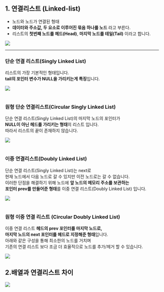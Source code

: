 ## 1. 연결리스트 (Linked-list)

- 노드와 노드가 연결된 형태
- **데이터와 주소값, 두 요소로 이루어진 묶음 하나를 노드** 라고 부른다.
- 리스트의 **첫번째 노드를 헤드(Head)**,  **마지막 노드를 테일(Tail)** 이라고 합니다.

![](https://images.velog.io/images/wjddk97/post/2ab95c22-4fb0-44a4-94ec-28f82e12c88d/image.png)

---
### 단순 연결 리스트(Singly Linked List)

리스트의 가장 기본적인 형태입니다. <br>
**tail의 포인터 변수가 NULL을 가리키는게 특징**입니다. <br>

![](https://images.velog.io/images/wjddk97/post/0aaaefa9-33af-4486-853f-35fe2bbd6435/image.png)
<br>
<br>

### 원형 단순 연결리스트(Circular Singly Linked List)
단순 연결 리스트(Singly Linked List)의 마지막 노드의 포인터가 <br>
**NULL이 아닌 헤드를 가리키는 형태**의 리스트 입니다. <br>
따라서 리스트의 끝이 존재하지 않습니다.<br>

![](https://images.velog.io/images/wjddk97/post/f0d33fb5-1eae-4619-ac10-8a2bc246b555/image.png)
<br>
<br>

### 이중 연결리스트(Doubly Linked List)
단순 연결 리스트(Singly Linked List)는 next로 <br>
현재 노드에서 다음 노드로 갈 수 있지만 이전 노드로는 갈 수 없습니다. <br>
이러한 단점을 해결하기 위해 노드에 **앞 노드의 메모리 주소를 보관하는 <br>포인터 prev를 만들어준 형태**를 이중 연결 리스트(Doubly Linked List) 입니다.

![](https://images.velog.io/images/wjddk97/post/56491b93-2db3-42f4-8d24-110a9efc3e20/image.png)
<br>
<br>


### 원형 이중 연결 리스트 (Circular Doubly Linked List)
이중 연결 리스트 **헤드의 prev 포인터를 마지막 노드로, <br>
마지막 노드의 next 포인터를 헤드로 지정해준 형태**입니다. <br>
아래와 같은 구성을 통해 최소한의 노드를 거치며 <br>
기존의 연결 리스트 보다 조금 더 효율적으로 노드를 추가/제거 할 수 있습니다.

![](https://images.velog.io/images/wjddk97/post/befbc778-801c-4005-bb25-58424bfdb9a4/image.png)
<br>

## 2.배열과 연결리스트 차이 

![](https://images.velog.io/images/wjddk97/post/5399146f-a516-45ef-83e6-717f3a3112f1/image.png)